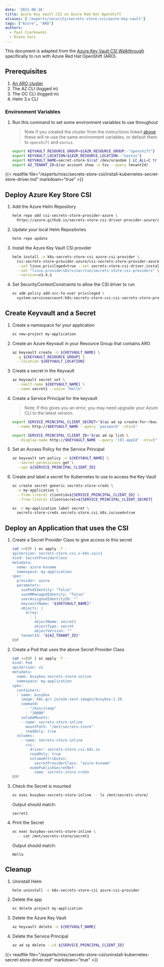 ```yaml
---
date: '2021-08-16'
title: Azure Key Vault CSI on Azure Red Hat OpenShift
aliases: ['/experts/security/secrets-store-csi/azure-key-vault']
tags: ["Azure", "ARO"]
authors:
  - Paul Czarkowski
  - Diana Sari
---
```


This document is adapted from the [Azure Key Vault CSI Walkthrough](https://azure.github.io/secrets-store-csi-driver-provider-azure/experts/demos/standard-walkthrough/) specifically to run with Azure Red Hat OpenShift (ARO).

## Prerequisites

1. [An ARO cluster](/experts/quickstart-aro)
2. The AZ CLI (logged in)
3. The OC CLI (logged in)
4. Helm 3.x CLI

### Environment Variables

1. Run this command to set some environment variables to use throughout

    > Note if you created the cluster from the instructions linked [above](/experts/quickstart-aro) these will re-use the same environment variables, or default them to `openshift` and `eastus`.

    ```bash
    export KEYVAULT_RESOURCE_GROUP=${AZR_RESOURCE_GROUP:-"openshift"}
    export KEYVAULT_LOCATION=${AZR_RESOURCE_LOCATION:-"eastus"}
    export KEYVAULT_NAME=secret-store-$(cat /dev/urandom | LC_ALL=C tr -dc 'a-zA-Z0-9' | fold -w 10 | head -n 1)
    export AZ_TENANT_ID=$(az account show -o tsv --query tenantId)
    ```

{{< readfile file="/experts/misc/secrets-store-csi/install-kubernetes-secret-store-driver.md" markdown="true" >}}

## Deploy Azure Key Store CSI

1. Add the Azure Helm Repository

    ```bash
    helm repo add csi-secrets-store-provider-azure \
      https://azure.github.io/secrets-store-csi-driver-provider-azure/charts
    ```

1. Update your local Helm Repositories

    ```bash
    helm repo update
    ```

1. Install the Azure Key Vault CSI provider

    ```bash
    helm install -n k8s-secrets-store-csi azure-csi-provider \
      csi-secrets-store-provider-azure/csi-secrets-store-provider-azure \
      --set linux.privileged=true --set secrets-store-csi-driver.install=false \
      --set "linux.providersDir=/var/run/secrets-store-csi-providers" \
      --version=v1.4.1
    ```

1. Set SecurityContextConstraints to allow the CSI driver to run

    ```bash
    oc adm policy add-scc-to-user privileged \
      system:serviceaccount:k8s-secrets-store-csi:csi-secrets-store-provider-azure
    ```

## Create Keyvault and a Secret

1. Create a namespace for your application

    ```bash
    oc new-project my-application
    ```

1. Create an Azure Keyvault in your Resource Group that contains ARO

    ```bash
    az keyvault create -n ${KEYVAULT_NAME} \
      -g ${KEYVAULT_RESOURCE_GROUP} \
      --location ${KEYVAULT_LOCATION}
    ```

1. Create a secret in the Keyvault

    ```bash
    az keyvault secret set \
      --vault-name ${KEYVAULT_NAME} \
      --name secret1 --value "Hello"
    ```

1. Create a Service Principal for the keyvault

   > Note: If this gives you an error, you may need upgrade your Azure CLI to the latest version.

   ```bash
   export SERVICE_PRINCIPAL_CLIENT_SECRET="$(az ad sp create-for-rbac \
     --name http://$KEYVAULT_NAME --query 'password' -otsv)"

   export SERVICE_PRINCIPAL_CLIENT_ID="$(az ad sp list \
     --display-name http://$KEYVAULT_NAME --query '[0].appId' -otsv)"
   ```

1. Set an Access Policy for the Service Principal

    ```bash
    az keyvault set-policy -n ${KEYVAULT_NAME} \
      --secret-permissions get \
      --spn ${SERVICE_PRINCIPAL_CLIENT_ID}
    ```

1. Create and label a secret for Kubernetes to use to access the Key Vault

    ```bash
    oc create secret generic secrets-store-creds \
      -n my-application \
      --from-literal clientid=${SERVICE_PRINCIPAL_CLIENT_ID} \
      --from-literal clientsecret=${SERVICE_PRINCIPAL_CLIENT_SECRET}
    
    oc -n my-application label secret \
      secrets-store-creds secrets-store.csi.k8s.io/used=true
    ```

## Deploy an Application that uses the CSI

1. Create a Secret Provider Class to give access to this secret

   ```bash
   cat <<EOF | oc apply -f -
   apiVersion: secrets-store.csi.x-k8s.io/v1
   kind: SecretProviderClass
   metadata:
     name: azure-kvname
     namespace: my-application
   spec:
     provider: azure
     parameters:
       usePodIdentity: "false"
       useVMManagedIdentity: "false"
       userAssignedIdentityID: ""
       keyvaultName: "${KEYVAULT_NAME}"
       objects: |
         array:
           - |
             objectName: secret1
             objectType: secret
             objectVersion: ""
       tenantId: "${AZ_TENANT_ID}"
   EOF
   ```

1. Create a Pod that uses the above Secret Provider Class

   ```bash
   cat <<EOF | oc apply -f -
   kind: Pod
   apiVersion: v1
   metadata:
     name: busybox-secrets-store-inline
     namespace: my-application
   spec:
     containers:
     - name: busybox
       image: k8s.gcr.io/e2e-test-images/busybox:1.29
       command:
         - "/bin/sleep"
         - "10000"
       volumeMounts:
       - name: secrets-store-inline
         mountPath: "/mnt/secrets-store"
         readOnly: true
     volumes:
       - name: secrets-store-inline
         csi:
           driver: secrets-store.csi.k8s.io
           readOnly: true
           volumeAttributes:
             secretProviderClass: "azure-kvname"
           nodePublishSecretRef:
             name: secrets-store-creds
   EOF
   ```

1. Check the Secret is mounted

    ```bash
    oc exec busybox-secrets-store-inline -- ls /mnt/secrets-store/
    ```

    Output should match:

    ```
    secret1
    ```

1. Print the Secret

    ```bash
    oc exec busybox-secrets-store-inline \
      -- cat /mnt/secrets-store/secret1
    ```

    Output should match:

    ```
    Hello
    ```

## Cleanup

1. Uninstall Helm

    ```bash
    helm uninstall -n k8s-secrets-store-csi azure-csi-provider
    ```

1. Delete the app

    ```bash
    oc delete project my-application
    ```

1. Delete the Azure Key Vault

    ```bash
    az keyvault delete -n ${KEYVAULT_NAME}
    ```

1. Delete the Service Principal

    ```bash
    az ad sp delete --id ${SERVICE_PRINCIPAL_CLIENT_ID}
    ```

{{< readfile file="/experts/misc/secrets-store-csi/uninstall-kubernetes-secret-store-driver.md" markdown="true" >}}
